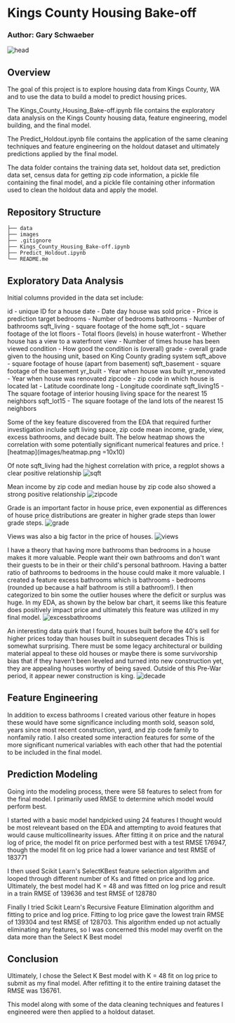 # Kings County Housing Bake-off
### Author: Gary Schwaeber

![head](images/Seattle-Rainier.jpg)

## Overview
The goal of this project is to explore housing data from Kings County, WA and to use the data to build a model to predict housing prices.

The Kings_County_Housing_Bake-off.ipynb file contains the exploratory data analysis on the Kings County housing data, feature engineering, model building, and the final model.

The Predict_Holdout.ipynb file contains the application of the same cleaning techniques and feature engineering on the holdout dataset and ultimately predictions applied by the final model.

The data folder contains the training data set, holdout data set, prediction data set, census data for getting zip code information, a pickle file containing the final model, and a pickle file containing other information used to clean the holdout data and apply the model.


## Repository Structure

```
├── data
├── images
├── .gitignore
├── Kings_County_Housing_Bake-off.ipynb
├── Predict_Holdout.ipynb
└── README.me
```
## Exploratory Data Analysis
Initial columns provided in the data set include:

id - unique ID for a house
date - Date day house was sold
price - Price is prediction target
bedrooms - Number of bedrooms
bathrooms - Number of bathrooms
sqft_living - square footage of the home
sqft_lot - square footage of the lot
floors - Total floors (levels) in house
waterfront - Whether house has a view to a waterfront
view - Number of times house has been viewed
condition - How good the condition is (overall)
grade - overall grade given to the housing unit, based on King County grading system
sqft_above - square footage of house (apart from basement)
sqft_basement - square footage of the basement
yr_built - Year when house was built
yr_renovated - Year when house was renovated
zipcode - zip code in which house is located
lat - Latitude coordinate
long - Longitude coordinate
sqft_living15 - The square footage of interior housing living space for the nearest 15 neighbors
sqft_lot15 - The square footage of the land lots of the nearest 15 neighbors


Some of the key feature discovered from the EDA that required further investigation include sqft living space, zip code mean income, grade, view, excess bathrooms, and decade built. The below heatmap shows the correlation with some potentially significant numerical features and price. 
![heatmap](images/heatmap.png =10x10)

Of note sqft_living had the highest correlation with price, a regplot shows a clear positive relationship
![sqft](images/sqftvprice.png)

Mean income by zip code and median house by zip code also showed a strong positive relationship
![zipcode](images/zipincomevprice.png)

Grade is an important factor in house price, even exponential as differences of house price distributions are greater in higher grade steps than lower grade steps.
![grade](images/gradevprice.png)

Views was also a big factor in the price of houses.
![views](images/ratingvprice.png)

I have a theory that having more bathrooms than bedrooms in a house makes it more valuable. People want their own bathrooms and don't want their guests to be in their or their child's personal bathroom. Having a batter ratio of bathrooms to bedrooms in the house could make it more valuable. I created a feature excess bathrooms which is bathrooms - bedrooms (rounded up because a half bathroom is still a bathroom!). I then categorized to bin some the outlier houses where the deficit or surplus was huge. In my EDA, as shown by the below bar chart, it seems like this feature does positively impact price and ultimately this feature was utilized in my final model. 
![excessbathrooms](images/excessbathroomvprice.png)

An interesting data quirk that I found, houses built before the 40's sell for higher prices today than houses built in subsequent decades This is somewhat surprising. There must be some legacy architectural or building material appeal to these old houses or maybe there is some survivorship bias that if they haven’t been leveled and turned into new construction yet, they are appealing houses worthy of being saved. Outside of this Pre-War period, it appear newer construction is king.
![decade](images/decadevprice.png)

## Feature Engineering 

In addition to excess bathrooms I created various other feature in hopes these would have some significance including month sold, season sold, years since most recent construction, yard, and zip code family to nonfamily ratio. I also created some interaction features for some of the more significant numerical variables with each other that had the potential to be included in the final model. 

## Prediction Modeling
Going into the modeling process, there were 58 features to select from for the final model. I primarily used RMSE to determine which model would perform best. 

I started with a basic model handpicked using 24 features I thought would be most releveant based on the EDA and attempting to avoid features that would cause multicollinearity issues. After fitting it on price and the natural log of price, the model fit on price performed best with a test RMSE 176947, though the model fit on log price had a lower variance and test RMSE of 183771

I then used Scikit Learn's SelectKBest feature selection algorithm and looped through different number of Ks and fitted on price and log price. Ultimately, the best model had K = 48 and was fitted on log price and result in a train RMSE of 139636 and test RMSE of 128780 

Finally I tried Scikit Learn's Recursive Feature Elimination algorithm and fitting to price and log price. Fitting to log price gave the lowest train RMSE of 139304 and test RMSE of 128703. This algorithm ended up not actually eliminating any features, so I was concerned this model may overfit on the data more than the Select K Best model

## Conclusion

Ultimately, I chose the Select K Best model with K = 48 fit on log price to submit as my final model. After refitting it to the entire training dataset the RMSE was 136761. 

This model along with some of the data cleaning techniques and features I engineered were then applied to a holdout dataset. 





